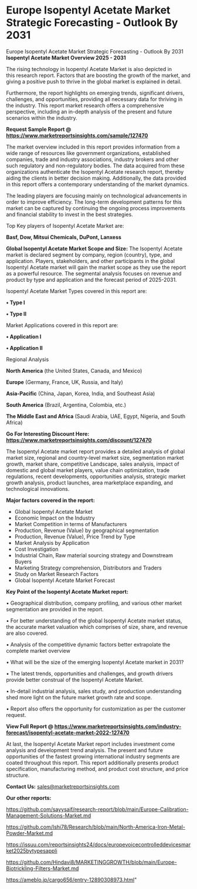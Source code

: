 # Europe Isopentyl Acetate Market Strategic Forecasting - Outlook By 2031
Europe Isopentyl Acetate Market Strategic Forecasting - Outlook By 2031
<Strong> Isopentyl Acetate Market Overview 2025 - 2031</strong>

The rising technology in Isopentyl Acetate Market is also depicted in this research report. Factors that are boosting the growth of the market, and giving a positive push to thrive in the global market is explained in detail.

Furthermore, the report highlights on emerging trends, significant drivers, challenges, and opportunities, providing all necessary data for thriving in the industry. This report market research offers a comprehensive perspective, including an in-depth analysis of the present and future scenarios within the industry.

<strong>Request Sample Report @ <a href=https://www.marketreportsinsights.com/sample/127470>https://www.marketreportsinsights.com/sample/127470</a></strong>

The market overview included in this report provides information from a wide range of resources like government organizations, established companies, trade and industry associations, industry brokers and other such regulatory and non-regulatory bodies. The data acquired from these organizations authenticate the Isopentyl Acetate research report, thereby aiding the clients in better decision making. Additionally, the data provided in this report offers a contemporary understanding of the market dynamics.

The leading players are focusing mainly on technological advancements in order to improve efficiency. The long-term development patterns for this market can be captured by continuing the ongoing process improvements and financial stability to invest in the best strategies.

Top Key players of Isopentyl Acetate Market are:

<strong>Basf, Dow, Mitsui Chemicals, DuPont, Lanxess</strong>

<strong><b>Global Isopentyl Acetate Market Scope and Size:</b></strong>
The Isopentyl Acetate market is declared segment by company, region (country), type, and application. Players, stakeholders, and other participants in the global Isopentyl Acetate market will gain the market scope as they use the report as a powerful resource. The segmental analysis focuses on revenue and product by type and application and the forecast period of 2025-2031.

Isopentyl Acetate Market Types covered in this report are:

<strong>• Type I

• Type II</strong>

Market Applications covered in this report are:

<strong>• Application I

• Application II</strong> 

Regional Analysis

<strong>North America</strong> (the United States, Canada, and Mexico)

<strong>Europe</strong> (Germany, France, UK, Russia, and Italy)

<strong>Asia-Pacific</strong> (China, Japan, Korea, India, and Southeast Asia)

<strong>South America</strong> (Brazil, Argentina, Colombia, etc.)

<strong>The Middle East and Africa</strong> (Saudi Arabia, UAE, Egypt, Nigeria, and South Africa)

<strong>Go For Interesting Discount Here: <a href=https://www.marketreportsinsights.com/discount/127470>https://www.marketreportsinsights.com/discount/127470</a></strong>

The Isopentyl Acetate market report provides a detailed analysis of global market size, regional and country-level market size, segmentation market growth, market share, competitive Landscape, sales analysis, impact of domestic and global market players, value chain optimization, trade regulations, recent developments, opportunities analysis, strategic market growth analysis, product launches, area marketplace expanding, and technological innovations.

<strong><b>Major factors covered in the report:</b></strong>
<ul>
  <li>Global Isopentyl Acetate Market </li>
  <li>Economic Impact on the Industry</li>
  <li>Market Competition in terms of Manufacturers</li>
  <li>Production, Revenue (Value) by geographical segmentation</li>
  <li>Production, Revenue (Value), Price Trend by Type</li>
  <li>Market Analysis by Application</li>
  <li>Cost Investigation</li>
  <li>Industrial Chain, Raw material sourcing strategy and Downstream Buyers</li>
  <li>Marketing Strategy comprehension, Distributors and Traders</li>
  <li>Study on Market Research Factors</li>
  <li>Global Isopentyl Acetate Market Forecast</li>
</ul>

<strong><b>Key Point of the Isopentyl Acetate Market report:</b></strong>

• Geographical distribution, company profiling, and various other market segmentation are provided in the report.

• For better understanding of the global Isopentyl Acetate market status, the accurate market valuation which comprises of size, share, and revenue are also covered.

• Analysis of the competitive dynamic factors better extrapolate the complete market overview

• What will be the size of the emerging Isopentyl Acetate market in 2031?

• The latest trends, opportunities and challenges, and growth drivers provide better construal of the Isopentyl Acetate Market.

• In-detail industrial analysis, sales study, and production understanding shed more light on the future market growth rate and scope.

• Report also offers the opportunity for customization as per the customer request.

<strong><b>View Full Report @ <a href=https://www.marketreportsinsights.com/industry-forecast/isopentyl-acetate-market-2022-127470>https://www.marketreportsinsights.com/industry-forecast/isopentyl-acetate-market-2022-127470</a></b></strong>


At last, the Isopentyl Acetate Market report includes investment come analysis and development trend analysis. The present and future opportunities of the fastest growing international industry segments are coated throughout this report. This report additionally presents product specification, manufacturing method, and product cost structure, and price structure.

<strong>Contact Us:</strong>
sales@marketreportsinsights.com

<strong>Our other reports:</strong>

<a href=https://github.com/sayysaif/research-report/blob/main/Europe-Calibration-Management-Solutions-Market.md>https://github.com/sayysaif/research-report/blob/main/Europe-Calibration-Management-Solutions-Market.md</a>

<a href=https://github.com/Ishi78/Research/blob/main/North-America-Iron-Metal-Powder-Market.md>https://github.com/Ishi78/Research/blob/main/North-America-Iron-Metal-Powder-Market.md</a>

<a href=https://issuu.com/reportsinsights24/docs/europevoicecontrolleddevicesmarket2025bytypesappli>https://issuu.com/reportsinsights24/docs/europevoicecontrolleddevicesmarket2025bytypesappli</a>

<a href=https://github.com/Hindavi8/MARKETINGGROWTH/blob/main/Europe-Biotrickling-Filters-Market.md>https://github.com/Hindavi8/MARKETINGGROWTH/blob/main/Europe-Biotrickling-Filters-Market.md</a>

<a href=https://ameblo.jp/cargo656/entry-12890308973.html>https://ameblo.jp/cargo656/entry-12890308973.html</a>"
